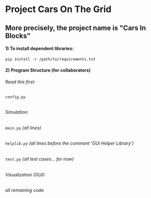 # Project Cars On The Grid
## More precisely, the project name is "Cars In Blocks"
#### 1) To install dependent libraries:
`pip install -r /path/to/requirements.txt` 

#### 2) Program Structure (for collaborators)

###### Read this first:
###### `config.py`

###### Simulation:
###### `main.py` (all lines)
###### `helplib.py` (all lines before the comment 'GUI Helper Library')
###### `test.py` (all test cases... for now)

###### Visualization (GUI):
###### all remaining code



